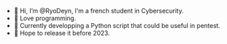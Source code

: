 - 👋 Hi, I’m @RyoDeyn, I'm a french student in Cybersecurity.
- 💞 Love programming.
- 🌱 Currently developping a Python script that could be useful in pentest.
- 👀 Hope to release it before 2023.

<!---
-  I’m interested in ...
- 🌱 I’m currently learning ...
- 📫 How to reach me ...
- 👀 Can't wait to develop a new application.
--->

<!---
RyoDeyn/RyoDeyn is a ✨ special ✨ repository because its `README.md` (this file) appears on your GitHub profile.
You can click the Preview link to take a look at your changes.
--->
